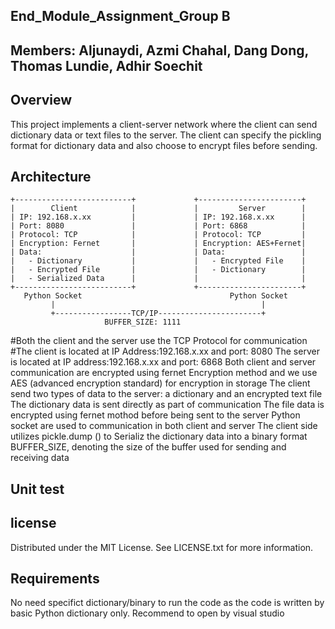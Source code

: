 ## End_Module_Assignment_Group B
## Members: Aljunaydi, Azmi Chahal, Dang Dong, Thomas Lundie, Adhir Soechit

## Overview
This project implements a client-server network where the client can send dictionary data or text files to the server. 
The client can specify the pickling format for dictionary data and also choose to encrypt files before sending.

## Architecture

    +--------------------------+             +-----------------------+
    |        Client            |             |         Server        |
    | IP: 192.168.x.xx         |             | IP: 192.168.x.xx      |
    | Port: 8080               |             | Port: 6868            |
    | Protocol: TCP            |             | Protocol: TCP         |
    | Encryption: Fernet       |             | Encryption: AES+Fernet|
    | Data:                    |             | Data:                 |
    |   - Dictionary           |             |   - Encrypted File    |
    |   - Encrypted File       |             |   - Dictionary        |
    |   - Serialized Data      |             |                       |
    +--------------------------+             +-----------------------+
       Python Socket                                 Python Socket
             |                                              |
             +-----------------TCP/IP-----------------------+
                         BUFFER_SIZE: 1111               

#Both the client and the server use the TCP Protocol for communication
#The client is located at IP Address:192.168.x.xx and port: 8080
The server is located at IP address:192.168.x.xx and port: 6868
Both client and server communication are encrypted using fernet Encryption method and we use AES (advanced encryption standard) for encryption in storage
The client send two types of data to the server: a dictionary and an encrypted text file
The dictionary data is sent directly as part of communication
The file data is encrypted using fernet mothod before being sent to the server
Python socket are used to communication in both client and server
The client side utilizes pickle.dump () to Serializ the dictionary data into a binary format
BUFFER_SIZE, denoting the size of the buffer used for sending and receiving data

## Unit test

## license 
Distributed under the MIT License. See LICENSE.txt for more information.

## Requirements
No need specifict dictionary/binary to run the code as the code is written by basic Python dictionary only.
Recommend to open by visual studio
